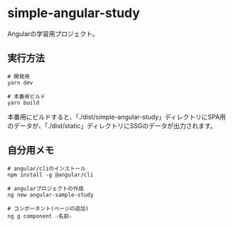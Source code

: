 # simple-angular-study

Angularの学習用プロジェクト。  

## 実行方法

```shell
# 開発用
yarn dev

# 本番用ビルド
yarn build
```

本番用にビルドすると、「./dist/simple-angular-study」ディレクトリにSPA用のデータが、「./dist/static」ディレクトリにSSGのデータが出力されます。  

## 自分用メモ

```shell
# angular/cliのインストール
npm install -g @angular/cli

# angularプロジェクトの作成
ng new angular-sample-study

# コンポーネント(ページの追加)
ng g component ☆名前☆
```
